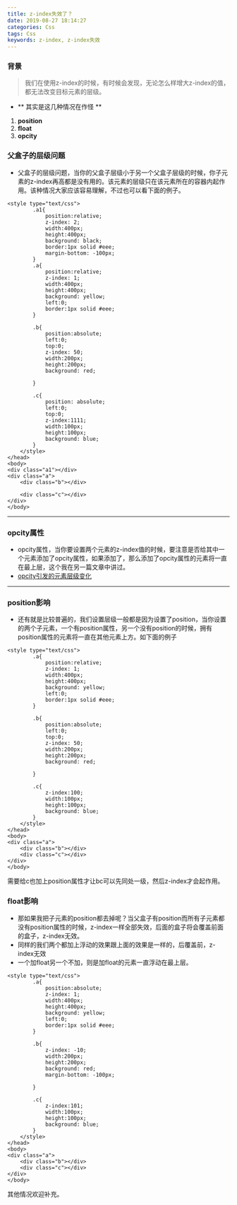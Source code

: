 ```yaml
---
title: z-index失效了？
date: 2019-08-27 18:14:27
categories: Css
tags: Css
keywords: z-index, z-index失效
---
```


### 背景

> 我们在使用z-index的时候，有时候会发现，无论怎么样增大z-index的值，都无法改变目标元素的层级。

 -  ** 其实是这几种情况在作怪 **
 1. **position**
 2.  **float**
 3.  **opcity** 
<!-- more -->
  
### 父盒子的层级问题

- 父盒子的层级问题，当你的父盒子层级小于另一个父盒子层级的时候，你子元素的z-index再高都是没有用的。该元素的层级只在该元素所在的容器内起作用。该种情况大家应该容易理解，不过也可以看下面的例子。
  
```
<style type="text/css">
        .a1{
            position:relative;
            z-index: 2;
            width:400px;
            height:400px;
            background: black;
            border:1px solid #eee;
            margin-bottom: -100px;
        }
        .a{
            position:relative;
            z-index: 1;
            width:400px;
            height:400px;
            background: yellow;
            left:0;
            border:1px solid #eee;
        }

        .b{
            position:absolute;
            left:0;
            top:0;
            z-index: 50;
            width:200px;
            height:200px;
            background: red;

        }

        .c{
            position: absolute;
            left:0;
            top:0;
            z-index:1111;
            width:100px;
            height:100px;
            background: blue;
        }
    </style>
</head>
<body>
<div class="a1"></div>
<div class="a">
    <div class="b"></div>

    <div class="c"></div>
</div>
</body>
```
---------
  
### opcity属性

 - opcity属性，当你要设置两个元素的z-index值的时候，要注意是否给其中一个元素添加了opcity属性，如果添加了，那么添加了opcity属性的元素将一直在最上层，这个我在另一篇文章中讲过。
 - [opcity引发的元素层级变化](https://www.zsfmyz.top/2018/06/29/Opcity%E5%BC%95%E5%8F%91%E7%9A%84%E5%85%83%E7%B4%A0%E5%B1%82%E7%BA%A7%E5%8F%98%E5%8C%96/)
   
-------------

### position影响

 - 还有就是比较普遍的，我们设置层级一般都是因为设置了position，当你设置的两个子元素，一个有position属性，另一个没有position的时候，拥有position属性的元素将一直在其他元素上方。如下面的例子
  
```
<style type="text/css">
        .a{
            position:relative;
            z-index: 1;
            width:400px;
            height:400px;
            background: yellow;
            left:0;
            border:1px solid #eee;
        }

        .b{
            position:absolute;
            left:0;
            top:0;
            z-index: 50;
            width:200px;
            height:200px;
            background: red;

        }

        .c{
            z-index:100;
            width:100px;
            height:100px;
            background: blue;
        }
    </style>
</head>
<body>
<div class="a">
    <div class="b"></div>
    <div class="c"></div>
</div>
</body>
```
需要给c也加上position属性才让bc可以先同处一级，然后z-index才会起作用。


### float影响

 - 那如果我把子元素的position都去掉呢？当父盒子有position而所有子元素都没有position属性的时候，z-index一样全部失效，后面的盒子将会覆盖前面的盒子，z-index无效。
 - 同样的我们两个都加上浮动的效果跟上面的效果是一样的，后覆盖前，z-index无效
 - 一个加float另一个不加，则是加float的元素一直浮动在最上层。

```
<style type="text/css">
        .a{
            position:absolute;
            z-index: 1;
            width:400px;
            height:400px;
            background: yellow;
            left:0;
            border:1px solid #eee;
        }

        .b{
            z-index: -10;
            width:200px;
            height:200px;
            background: red;
            margin-bottom: -100px;

        }

        .c{
            z-index:101;
            width:100px;
            height:100px;
            background: blue;
        }
    </style>
</head>
<body>
<div class="a">
    <div class="b"></div>
    <div class="c"></div>
</div>
</body>
```
其他情况欢迎补充。